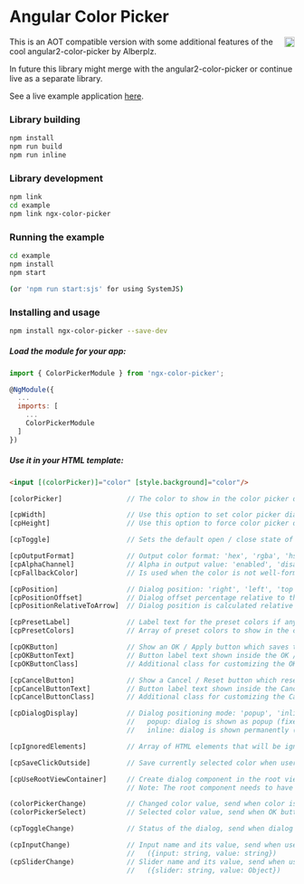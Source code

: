 # Angular Color Picker

<a href="https://badge.fury.io/js/ngx-color-picker"><img src="https://badge.fury.io/js/ngx-color-picker.svg" align="right" alt="npm version" height="18"></a>

This is an AOT compatible version with some additional features of the cool angular2-color-picker by Alberplz.

In future this library might merge with the angular2-color-picker or continue live as a separate library.

See a live example application <a href="https://zefoy.github.io/ngx-color-picker/">here</a>.

### Library building

```bash
npm install
npm run build
npm run inline
```

### Library development

```bash
npm link
cd example
npm link ngx-color-picker
```

### Running the example

```bash
cd example
npm install
npm start

(or 'npm run start:sjs' for using SystemJS)
```

### Installing and usage

```bash
npm install ngx-color-picker --save-dev
```

##### Load the module for your app:

```javascript
import { ColorPickerModule } from 'ngx-color-picker';

@NgModule({
  ...
  imports: [
    ...
    ColorPickerModule
  ]
})
```

##### Use it in your HTML template:

```html
<input [(colorPicker)]="color" [style.background]="color"/>
```

```javascript
[colorPicker]                // The color to show in the color picker dialog.

[cpWidth]                    // Use this option to set color picker dialog width ('230px').
[cpHeight]                   // Use this option to force color picker dialog height ('auto').

[cpToggle]                   // Sets the default open / close state of the color picker (false).

[cpOutputFormat]             // Output color format: 'hex', 'rgba', 'hsla' ('hex').
[cpAlphaChannel]             // Alpha in output value: 'enabled', 'disabled', 'always' ('enabled').
[cpFallbackColor]            // Is used when the color is not well-formed or is undefined ('#000').

[cpPosition]                 // Dialog position: 'right', 'left', 'top', 'bottom' ('right').
[cpPositionOffset]           // Dialog offset percentage relative to the directive element (0%).
[cpPositionRelativeToArrow]  // Dialog position is calculated relative to dialog arrow (false).

[cpPresetLabel]              // Label text for the preset colors if any provided ('Preset colors').
[cpPresetColors]             // Array of preset colors to show in the color picker dialog ([]).

[cpOKButton]                 // Show an OK / Apply button which saves the color (false).
[cpOKButtonText]             // Button label text shown inside the OK / Apply button ('OK').
[cpOKButtonClass]            // Additional class for customizing the OK / Apply button ('').

[cpCancelButton]             // Show a Cancel / Reset button which resets the color (false).
[cpCancelButtonText]         // Button label text shown inside the Cancel / Reset button ('Cancel').
[cpCancelButtonClass]        // Additional class for customizing the Cancel / Reset button ('').

[cpDialogDisplay]            // Dialog positioning mode: 'popup', 'inline' ('popup').
                             //   popup: dialog is shown as popup (fixed positioning).
                             //   inline: dialog is shown permanently (static positioning).

[cpIgnoredElements]          // Array of HTML elements that will be ignored when clicked ([]).

[cpSaveClickOutside]         // Save currently selected color when user clicks outside (true).

[cpUseRootViewContainer]     // Create dialog component in the root view container (false).
                             // Note: The root component needs to have public viewContainerRef.

(colorPickerChange)          // Changed color value, send when color is changed (value: string).
(colorPickerSelect)          // Selected color value, send when OK button is pressed (value: string).

(cpToggleChange)             // Status of the dialog, send when dialog is opened / closed (open: boolean).

(cpInputChange)              // Input name and its value, send when user changes color through inputs
                             //   ({input: string, value: string})
(cpSliderChange)             // Slider name and its value, send when user changes color through slider
                             //   ({slider: string, value: Object})
```
